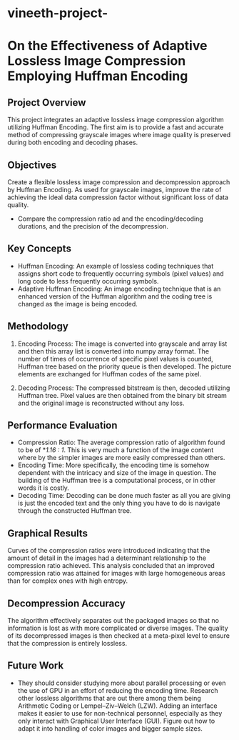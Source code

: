 ﻿# vineeth-project-
 # On the Effectiveness of Adaptive Lossless Image Compression Employing Huffman Encoding

## Project Overview
This project integrates an adaptive lossless image compression algorithm utilizing Huffman Encoding. The first aim is to provide a fast and accurate method of compressing grayscale images where image quality is preserved during both encoding and decoding phases.

## Objectives
Create a flexible lossless image compression and decompression approach by Huffman Encoding.
As used for grayscale images, improve the rate of achieving the ideal data compression factor without significant loss of data quality.
- Compare the compression ratio ad and the encoding/decoding durations, and the precision of the decompression.

## Key Concepts
- Huffman Encoding: An example of lossless coding techniques that assigns short code to frequently occurring symbols (pixel values) and long code to less frequently occurring symbols.
- Adaptive Huffman Encoding: An image encoding technique that is an enhanced version of the Huffman algorithm and the coding tree is changed as the image is being encoded.

## Methodology
1. Encoding Process:
   The image is converted into grayscale and array list and then this array list is converted into numpy array format.
   The number of times of occurrence of specific pixel values is counted, Huffman tree based on the priority queue is then developed.
   The picture elements are exchanged for Huffman codes of the same pixel.

2. Decoding Process:
   The compressed bitstream is then, decoded utilizing Huffman tree.
   Pixel values are then obtained from the binary bit stream and the original image is reconstructed without any loss.

## Performance Evaluation
- Compression Ratio: The average compression ratio of algorithm found to be of **1.16 : 1*. This is very much a function of the image content where by the simpler images are more easily compressed than others.
- Encoding Time: More specifically, the encoding time is somehow dependent with the intricacy and size of the image in question. The building of the Huffman tree is a computational process, or in other words it is costly.
- Decoding Time: Decoding can be done much faster as all you are giving is just the encoded text and the only thing you have to do is navigate through the constructed Huffman tree. 
## Graphical Results
Curves of the compression ratios were introduced indicating that the amount of detail in the images had a determinant relationship to the compression ratio achieved.
This analysis concluded that an improved compression ratio was attained for images with large homogeneous areas than for complex ones with high entropy.

## Decompression Accuracy
The algorithm effectively separates out the packaged images so that no information is lost as with more complicated or diverse images.
The quality of its decompressed images is then checked at a meta-pixel level to ensure that the compression is entirely lossless.

## Future Work
- They should consider studying more about parallel processing or even the use of GPU in an effort of reducing the encoding time.
Research other lossless algorithms that are out there among them being Arithmetic Coding or Lempel–Ziv–Welch (LZW).
Adding an interface makes it easier to use for non-technical personnel, especially as they only interact with Graphical User Interface (GUI).
Figure out how to adapt it into handling of color images and bigger sample sizes.

